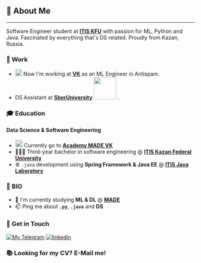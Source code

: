## 🌱 About Me

---

Software Engineer student at [**ITIS KFU**](https://kpfu.ru/itis/) with passion for ML, Python and Java. Fascinated by everything that's DS related. Proudly from Kazan, Russia.


### 🦾 Work

- <a href="https://vk.company/en/company/about/" target="_blank"><img src='https://user-images.githubusercontent.com/62756126/157912247-4e13d707-6e48-4a9e-a6f9-7b63a2e019ac.png' width=18></a> Now I'm working at [**VK**](https://vk.company/en/company/about/) as an ML Engineer in Antispam.
- DS Assistant at [**SberUniversity**](https://sberuniversity.ru) <a href="https://sberuniversity.ru" target="_blank"><img src='https://sberuniversity.ru/local/templates/main/src/assets/img/sber-logo-ru-light.svg' width=60></a> .

### 🎓 Education

#### Data Science & Software Engineering

- <a href="https://data.vk.company/pages/about/" target="_blank"><img src='https://user-images.githubusercontent.com/62756126/157936277-65bcf547-15ea-4942-9cfc-6ca0285438e7.png' width=20></a> Currently go to [**Academy MADE VK**](https://data.vk.company/pages/about/)
- 🙋🏻‍♂️ Third-year bachelor in software engineering @ [**ITIS Kazan Federal University**](https://kpfu.ru/itis/)
- ⚙ `.java` development using **Spring Framework & Java EE** @ [**ITIS Java Laboratory**](https://vk.com/itis_java_lab/)

### 👾 BIO

- 🔭 I'm currently studying **ML & DL** @ [**MADE**](https://data.vk.company/pages/about/)
- 📫 Ping me about **`.py`**, **`.java`** and **DS**

### 📧 Get in Touch

[![My Telegram](https://img.shields.io/badge/telegram-white?&style=for-the-badge&logo=telegram&logoColor=white)](https://t.me/nshamil) 
[![linkedin](https://img.shields.io/badge/linkedin%20-%230077B5.svg?&style=for-the-badge&logo=linkedin&logoColor=white)](https://www.linkedin.com/in/sfnurkaev)

### 📚 Looking for my CV? E-Mail me!
